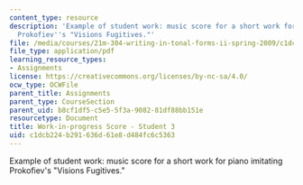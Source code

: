 ```yaml
---
content_type: resource
description: 'Example of student work: music score for a short work for piano imitating
  Prokofiev''s "Visions Fugitives."'
file: /media/courses/21m-304-writing-in-tonal-forms-ii-spring-2009/c1dcb224b291636d61e8d484fc6c5363_MIT21M_304s09_sw03.pdf
file_type: application/pdf
learning_resource_types:
- Assignments
license: https://creativecommons.org/licenses/by-nc-sa/4.0/
ocw_type: OCWFile
parent_title: Assignments
parent_type: CourseSection
parent_uid: b8cf1df5-c5e5-5f3a-9082-81df88bb151e
resourcetype: Document
title: Work-in-progress Score - Student 3
uid: c1dcb224-b291-636d-61e8-d484fc6c5363
---
```

Example of student work: music score for a short work for piano imitating Prokofiev's "Visions Fugitives."